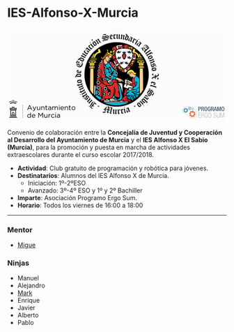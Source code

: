# IES-Alfonso-X-Murcia

![](IESAX.png)

Convenio de colaboración entre la **Concejalía de Juventud y Cooperación al Desarrollo del Ayuntamiento de Murcia** y el **IES Alfonso X El Sabio (Murcia)**, para la promoción y puesta en marcha de actividades extraescolares durante el curso escolar 2017/2018. 

- **Actividad**: Club gratuito de programación y robótica para jóvenes.
- **Destinatarios**: Alumnos del IES Alfonso X de Murcia.
  - Iniciación: 1º-2ºESO
  - Avanzado: 3º-4º ESO y 1º y 2º Bachiller
- **Imparte**: Asociación Programo Ergo Sum.
- **Horario**: Todos los viernes de 16:00 a 18:00


***



### Mentor

- [Migue](https://github.com/migueabellan)



### Ninjas

- Manuel
- Alejandro
- [Mark](https://github.com/LEGOMAN7)
- Enrique
- Javier
- Alberto
- Pablo
